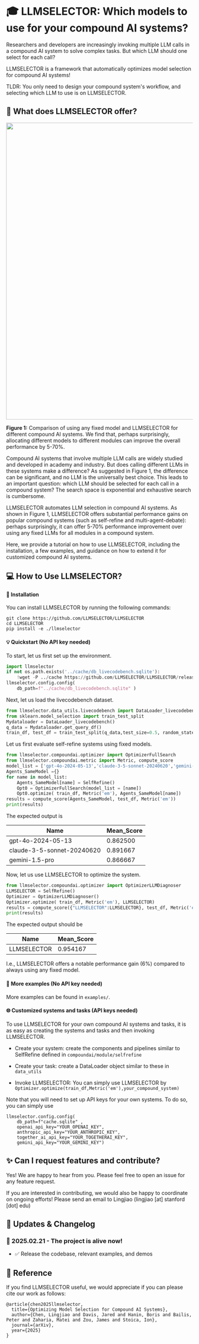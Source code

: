 # 🎓 LLMSELECTOR: Which models to use for your compound AI systems?

Researchers and developers are increasingly invoking multiple LLM calls in a compound AI system to solve complex tasks. But which LLM should one select for each call? 

LLMSELECTOR is a framework that automatically optimizes model selection for compound AI systems!

TLDR: You only need to design your compound system's workflow, and selecting which LLM to use is on LLMSELECTOR.

## 🚀 What does LLMSELECTOR offer?


<p align="center">
  <img align="center" src="asset/intro.png" width="800px" />
</p>
<p align="left">
  <b>Figure 1:</b> Comparison of using any fixed model and LLMSELECTOR for different compound AI systems. We find that, perhaps surprisingly, allocating different models to different modules can improve the overall performance by 5-70%.
</p>

Compound AI systems that involve multiple LLM calls are widely studied and developed in academy and industry. But does calling different LLMs in these systems make a difference? As suggested in Figure 1, the difference can be significant, and no LLM is the universally best choice. This leads to an important question: which LLM should be selected for each call in a compound system? The search space is exponential and exhaustive search is cumbersome.  

LLMSELECTOR automates LLM selection in compound AI systems. As shown in Figure 1, LLMSELECTOR offers substantial performance gains on popular compound systems (such as self-refine and multi-agent-debate): perhaps surprisingly, it can offer 5-70% performance improvement over using any fixed LLMs for all modules in a compound system.

Here, we provide a tutorial on how to use LLMSELECTOR, including the installation, a few examples, and guidance on how to extend it for customized compound AI systems. 

## 💻 How to Use LLMSELECTOR?
#### 🔧 Installation
You can install LLMSELECTOR by running the following commands:

```
git clone https://github.com/LLMSELECTOR/LLMSELECTOR
cd LLMSELECTOR
pip install -e ./llmselector
```
 
#### 💡 Quickstart (No API key needed)

To start, let us first set up the environment.

```python
import llmselector
if not os.path.exists('../cache/db_livecodebench.sqlite'): 
    !wget -P ../cache https://github.com/LLMSELECTOR/LLMSELECTOR/releases/download/0.0.1/db_livecodebench.sqlite
llmselector.config.config(
    db_path=f"../cache/db_livecodebench.sqlite" )
```

Next, let us load the livecodebench dataset.

```python
from llmselector.data_utils.livecodebench import DataLoader_livecodebench 
from sklearn.model_selection import train_test_split
Mydataloader = DataLoader_livecodebench()
q_data = Mydataloader.get_query_df()
train_df, test_df = train_test_split(q_data,test_size=0.5, random_state=2025)
```

Let us first evaluate self-refine systems using fixed models.

```python
from llmselector.compoundai.optimizer import OptimizerFullSearch
from llmselector.compoundai.metric import Metric, compute_score
model_list = ['gpt-4o-2024-05-13','claude-3-5-sonnet-20240620','gemini-1.5-pro']
Agents_SameModel ={}
for name in model_list:
    Agents_SameModel[name] = SelfRefine()
    Opt0 = OptimizerFullSearch(model_list = [name])
    Opt0.optimize( train_df, Metric('em'), Agents_SameModel[name])
results = compute_score(Agents_SameModel, test_df, Metric('em'))
print(results)
```
The expected output is 

| Name                     | Mean_Score |
|--------------------------|------------|
| gpt-4o-2024-05-13        | 0.862500   |
| claude-3-5-sonnet-20240620 | 0.891667   |
| gemini-1.5-pro           | 0.866667   |


Now, let us use LLMSELECTOR to optimize the system.

```python
from llmselector.compoundai.optimizer import OptimizerLLMDiagnoser
LLMSELECTOR = SelfRefine()
Optimizer = OptimizerLLMDiagnoser()
Optimizer.optimize( train_df, Metric('em'), LLMSELECTOR)
results = compute_score({"LLMSELECTOR":LLMSELECTOR}, test_df, Metric('em'))
print(results)
```
The expected output should be

| Name                     | Mean_Score |
|--------------------------|------------|
|  LLMSELECTOR             |   0.954167 |

I.e., LLMSELECTOR offers a notable performance gain (6%) compared to always using any fixed model.

#### 📖 More examples (No API key needed)

More examples can be found in ```examples/```.

#### 🌐 Customized systems and tasks (API keys needed)

To use LLMSELECTOR for your own compound AI systems and tasks, it is as easy as creating the systems and tasks and then invoking LLMSELECTOR.

- Create your system: create the components and pipelines similar to SelfRefine defined in ```compoundai/module/selfrefine```

- Create your task: create a DataLoader object similar to these in ```data_utils```


- Invoke LLMSELECTOR: You can simply use LLMSELECTOR by 
```Optimizer.optimize(train_df,Metric('em'),your_compound_system)```

Note that you will need to set up API keys for your own systems. To do so, you can simply use 

```
llmselector.config.config(
	db_path=f"cache.sqlite" ,
	openai_api_key="YOUR_OPENAI_KEY",
	anthropic_api_key="YOUR_ANTHROPIC_KEY",
	together_ai_api_key="YOUR_TOGETHERAI_KEY",
	gemini_api_key="YOUR_GEMINI_KEY")
```
    
## ✨ Can I request features and contribute?

Yes! We are happy to hear from you. Please feel free to open an issue for any feature request.

If you are interested in contributing, we would also be happy to coordinate on ongoing efforts! Please send an email to Lingjiao (lingjiao [at] stanford [dot] edu) 


## 📣 Updates & Changelog


### 🔹 2025.02.21 - The project is alive now!

  - ✅ Release the codebase, relevant examples, and demos

    
## 🎯 Reference

If you find LLMSELECTOR useful, we would appreciate if you can please cite our work as follows:


```
@article{chen2025llmselector,
  title={Optimizing Model Selection for Compound AI Systems},
  author={Chen, Lingjiao and Davis, Jared and Hanin, Boris and Bailis, Peter and Zaharia, Matei and Zou, James and Stoica, Ion},
  journal={arXiv},
  year={2025}
}
```
